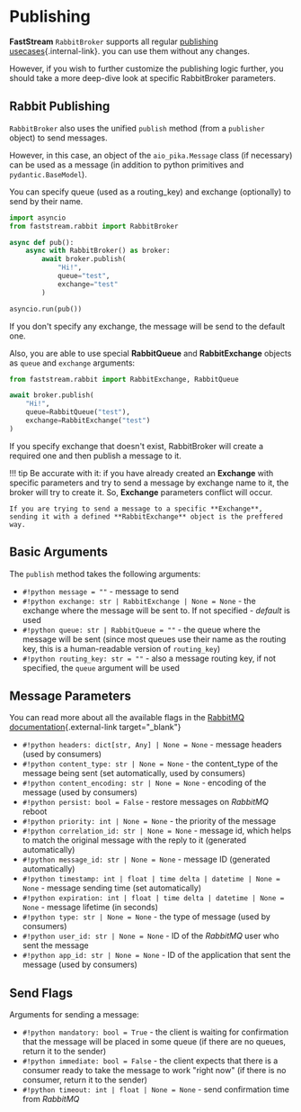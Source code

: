 # Publishing

**FastStream** `RabbitBroker` supports all regular [publishing usecases](../getting-started/publishing/index.md){.internal-link}. you can use them without any changes.

However, if you wish to further customize the publishing logic further, you should take a more deep-dive look at specific RabbitBroker parameters.

## Rabbit Publishing

`RabbitBroker` also uses the unified `publish` method (from a `publisher` object) to send messages.

However, in this case, an object of the `aio_pika.Message` class (if necessary) can be used as a message (in addition to python primitives and `pydantic.BaseModel`).

You can specify queue (used as a routing_key) and exchange (optionally) to send by their name.

``` python
import asyncio
from faststream.rabbit import RabbitBroker

async def pub():
    async with RabbitBroker() as broker:
        await broker.publish(
            "Hi!",
            queue="test",
            exchange="test"
        )

asyncio.run(pub())
```

If you don't specify any exchange, the message will be send to the default one.

Also, you are able to use special **RabbitQueue** and **RabbitExchange** objects as `queue` and `exchange` arguments:

``` python
from faststream.rabbit import RabbitExchange, RabbitQueue

await broker.publish(
    "Hi!",
    queue=RabbitQueue("test"),
    exchange=RabbitExchange("test")
)
```

If you specify exchange that doesn't exist, RabbitBroker will create a required one and then publish a message to it.

!!! tip
    Be accurate with it: if you have already created an **Exchange** with specific parameters and try to send a message by exchange name to it, the broker will try to create it. So, **Exchange** parameters conflict will occur.

    If you are trying to send a message to a specific **Exchange**, sending it with a defined **RabbitExchange** object is the preffered way.

## Basic Arguments

The `publish` method takes the following arguments:

* `#!python message = ""` - message to send
* `#!python exchange: str | RabbitExchange | None = None` - the exchange where the message will be sent to. If not specified - *default* is used
* `#!python queue: str | RabbitQueue = ""` - the queue where the message will be sent (since most queues use their name as the routing key, this is a human-readable version of `routing_key`)
* `#!python routing_key: str = ""` - also a message routing key, if not specified, the `queue` argument will be used

## Message Parameters

You can read more about all the available flags in the [RabbitMQ documentation](https://www.rabbitmq.com/consumers.html){.external-link target="_blank"}

* `#!python headers: dict[str, Any] | None = None` - message headers (used by consumers)
* `#!python content_type: str | None = None` - the content_type of the message being sent (set automatically, used by consumers)
* `#!python content_encoding: str | None = None` - encoding of the message (used by consumers)
* `#!python persist: bool = False` - restore messages on *RabbitMQ* reboot
* `#!python priority: int | None = None` - the priority of the message
* `#!python correlation_id: str | None = None` - message id, which helps to match the original message with the reply to it (generated automatically)
* `#!python message_id: str | None = None` - message ID (generated automatically)
* `#!python timestamp: int | float | time delta | datetime | None = None` - message sending time (set automatically)
* `#!python expiration: int | float | time delta | datetime | None = None` - message lifetime (in seconds)
* `#!python type: str | None = None` - the type of message (used by consumers)
* `#!python user_id: str | None = None` - ID of the *RabbitMQ* user who sent the message
* `#!python app_id: str | None = None` - ID of the application that sent the message (used by consumers)

## Send Flags

Arguments for sending a message:

* `#!python mandatory: bool = True` - the client is waiting for confirmation that the message will be placed in some queue (if there are no queues, return it to the sender)
* `#!python immediate: bool = False` - the client expects that there is a consumer ready to take the message to work "right now" (if there is no consumer, return it to the sender)
* `#!python timeout: int | float | None = None` - send confirmation time from *RabbitMQ*

